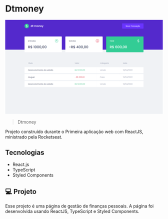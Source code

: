 # Dtmoney

![preview](.github/print.png)

> Dtmoney

Projeto construído durante o Primeira aplicação web com ReactJS, ministrado pela Rocketseat.


<!-- [Clique aqui para acessar]() -->

## Tecnologias

- React.js
- TypeScript
- Styled Components

## 💻 Projeto

Esse projeto é uma página de gestão de finanças pessoais. A página foi desenvolvida usando ReactJS, TypeScript e Styled Components.